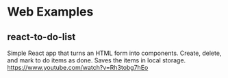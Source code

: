 # Web Examples #

## react-to-do-list ##
Simple React app that turns an HTML form into components. Create, delete, and mark to do items as done. Saves the items in local storage.
https://www.youtube.com/watch?v=Rh3tobg7hEo
